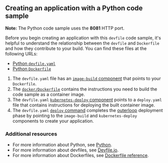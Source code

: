 ## Creating an application with a Python code sample

**Note:** The Python code sample uses the **8081** HTTP port.

Before you begin creating an application with this `devfile` code sample, it's helpful to understand the relationship between the `devfile` and `Dockerfile` and how they contribute to your build. You can find these files at the following URLs:

* [Python `devfile.yaml`](https://github.com/devfile-samples/devfile-sample-python-basic/blob/main/devfile.yaml)
* [Python `Dockerfile`](https://github.com/devfile-samples/devfile-sample-python-basic/blob/main/docker/Dockerfile)

1. The `devfile.yaml` file has an [`image-build` component](https://github.com/devfile-samples/devfile-sample-python-basic/blob/main/devfile.yaml#L24-L30) that points to your `Dockerfile`.
2. The [`docker/Dockerfile`](https://github.com/devfile-samples/devfile-sample-python-basic/blob/main/docker/Dockerfile) contains the instructions you need to build the code sample as a container image.
3. The `devfile.yaml` [`kubernetes-deploy` component](https://github.com/devfile-samples/devfile-sample-python-basic/blob/main/devfile.yaml#L31-L43) points to a `deploy.yaml` file that contains instructions for deploying the built container image.
4. The `devfile.yaml` [`deploy` command](https://github.com/devfile-samples/devfile-sample-python-basic/blob/main/devfile.yaml#L51-L59) completes the [outerloop](https://devfile.io/docs/2.2.0/innerloop-vs-outerloop) deployment phase by pointing to the `image-build` and `kubernetes-deploy` components to create your application.

### Additional resources
* For more information about Python, see [Python](https://www.python.org/).
* For more information about devfiles, see [Devfile.io](https://devfile.io/).
* For more information about Dockerfiles, see [Dockerfile reference](https://docs.docker.com/engine/reference/builder/).
